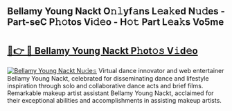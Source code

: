 ## Bellamy Young Nackt O𝚗𝚕yf𝚊ns L𝚎a𝚔ed N𝚞𝚍es - Part-seC P𝚑𝚘tos Vi𝚍𝚎o - H𝚘𝚝 Part L𝚎a𝚔s Vo5me

# <h2><a href="http://kf1qkf.oniu.top/?m=Bellamy+Young+Nackt">🔗👉 🔴 Bellamy Young Nackt P𝚑ot𝚘𝚜 V𝚒d𝚎o</a></h2>

[![Bellamy Young Nackt Nu𝚍e𝚜](https://i.imgur.com/0qMVB7G.gif)](http://kf1qkf.oniu.top/?m=Bellamy+Young+Nackt)
Virtual dance innovator and web entertainer Bellamy Young Nackt, celebrated for disseminating dance and lifestyle inspiration through solo and collaborative dance acts and brief films. Remarkable makeup artist assistant Bellamy Young Nackt, acclaimed for their exceptional abilities and accomplishments in assisting makeup artists.  
